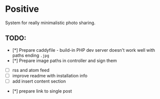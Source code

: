 Positive
========

System for really minimalistic photo sharing.

## TODO:

* [*] Prepare caddyfile - build-in PHP dev server doesn't work well with paths ending `.jpg`
* [*] Prepare image paths in controller and sign them
* [ ] rss and atom feed
* [ ] improve readme with installation info
* [ ] add insert content section
* [*] prepare link to single post